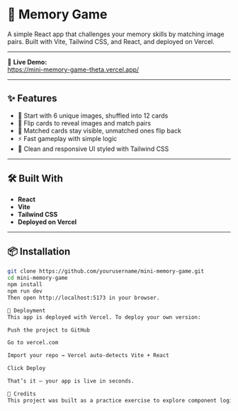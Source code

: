 # 🧠 Memory Game

A simple React app that challenges your memory skills by matching image pairs. Built with Vite, Tailwind CSS, and React, and deployed on Vercel.

---

🔗 **Live Demo:**  
https://mini-memory-game-theta.vercel.app/

---

## ✨ Features

- 🔁 Start with 6 unique images, shuffled into 12 cards
- 🎴 Flip cards to reveal images and match pairs
- 🧠 Matched cards stay visible, unmatched ones flip back
- ⚡ Fast gameplay with simple logic
- 🎨 Clean and responsive UI styled with Tailwind CSS

---

## 🛠️ Built With

- **React**
- **Vite**
- **Tailwind CSS**
- **Deployed on Vercel**

---

## 📦 Installation

```bash
git clone https://github.com/yourusername/mini-memory-game.git
cd mini-memory-game
npm install
npm run dev
Then open http://localhost:5173 in your browser.

🚀 Deployment
This app is deployed with Vercel. To deploy your own version:

Push the project to GitHub

Go to vercel.com

Import your repo → Vercel auto-detects Vite + React

Click Deploy

That’s it — your app is live in seconds.

🙌 Credits
This project was built as a practice exercise to explore component logic, state management, and Tailwind CSS styling.
